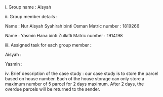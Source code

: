 i. Group name : Aisyah

ii. Group member details : 

Name : Nur Aisyah Syahirah binti Osman 
Matric number : 1819266

Name : Yasmin Hana binti Zulkifli
Matric number : 1914198

iii. Assigned task for each group member :

Aisyah :

Yasmin :

iv. Brief description of the case study : our case study is to store the parcel based on house number. Each of the house storage can only store a maximum number of 5 parcel for 2 days maximum. After 2 days, the overdue parcels will be returned to the sender. 


